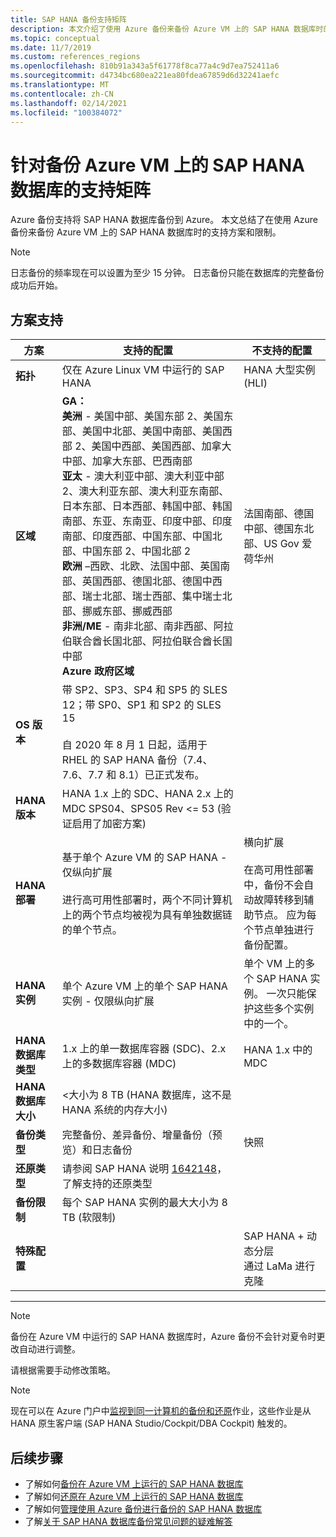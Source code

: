 ```yaml
---
title: SAP HANA 备份支持矩阵
description: 本文介绍了使用 Azure 备份来备份 Azure VM 上的 SAP HANA 数据库时的支持方案和限制。
ms.topic: conceptual
ms.date: 11/7/2019
ms.custom: references_regions
ms.openlocfilehash: 810b91a343a5f61778f8ca77a4c9d7ea752411a6
ms.sourcegitcommit: d4734bc680ea221ea80fdea67859d6d32241aefc
ms.translationtype: MT
ms.contentlocale: zh-CN
ms.lasthandoff: 02/14/2021
ms.locfileid: "100384072"
---
```

# <a name="support-matrix-for-backup-of-sap-hana-databases-on-azure-vms"></a>针对备份 Azure VM 上的 SAP HANA 数据库的支持矩阵

Azure 备份支持将 SAP HANA 数据库备份到 Azure。 本文总结了在使用 Azure 备份来备份 Azure VM 上的 SAP HANA 数据库时的支持方案和限制。

> [!NOTE]
> 日志备份的频率现在可以设置为至少 15 分钟。 日志备份只能在数据库的完整备份成功后开始。

## <a name="scenario-support"></a>方案支持

| **方案**               | **支持的配置**                                | **不支持的配置**                              |
| -------------------------- | ------------------------------------------------------------ | ------------------------------------------------------------ |
| **拓扑**               | 仅在 Azure Linux VM 中运行的 SAP HANA                    | HANA 大型实例 (HLI)                                   |
| **区域**                   | **GA：**<br> **美洲** - 美国中部、美国东部 2、美国东部、美国中北部、美国中南部、美国西部 2、美国中西部、美国西部、加拿大中部、加拿大东部、巴西南部 <br> **亚太** - 澳大利亚中部、澳大利亚中部 2、澳大利亚东部、澳大利亚东南部、日本东部、日本西部、韩国中部、韩国南部、东亚、东南亚、印度中部、印度南部、印度西部、中国东部、中国北部、中国东部 2、中国北部 2 <br> **欧洲** –西欧、北欧、法国中部、英国南部、英国西部、德国北部、德国中西部、瑞士北部、瑞士西部、集中瑞士北部、挪威东部、挪威西部 <br> **非洲/ME** - 南非北部、南非西部、阿拉伯联合酋长国北部、阿拉伯联合酋长国中部  <BR>  **Azure 政府区域** | 法国南部、德国中部、德国东北部、US Gov 爱荷华州 |
| **OS 版本**            | 带 SP2、SP3、SP4 和 SP5 的 SLES 12；带 SP0、SP1 和 SP2 的 SLES 15 <br><br>  自 2020 年 8 月 1 日起，适用于 RHEL 的 SAP HANA 备份（7.4、7.6、7.7 和 8.1）已正式发布。                |                                             |
| **HANA 版本**          | HANA 1.x 上的 SDC、HANA 2.x 上的 MDC SPS04、SPS05 Rev <= 53 (验证启用了加密方案)       |                                                            |
| **HANA 部署**       | 基于单个 Azure VM 的 SAP HANA - 仅纵向扩展 <br><br> 进行高可用性部署时，两个不同计算机上的两个节点均被视为具有单独数据链的单个节点。               | 横向扩展 <br><br> 在高可用性部署中，备份不会自动故障转移到辅助节点。 应为每个节点单独进行备份配置。                                           |
| **HANA 实例**         | 单个 Azure VM 上的单个 SAP HANA 实例 - 仅限纵向扩展 | 单个 VM 上的多个 SAP HANA 实例。 一次只能保护这些多个实例中的一个。                  |
| **HANA 数据库类型**    | 1\.x 上的单一数据库容器 (SDC)、2.x 上的多数据库容器 (MDC) | HANA 1.x 中的 MDC                                              |
| **HANA 数据库大小**     | <大小为 8 TB (HANA 数据库，这不是 HANA 系统的内存大小)                |                                                              |
| **备份类型**           | 完整备份、差异备份、增量备份（预览）和日志备份                          |  快照                                       |
| **还原类型**          | 请参阅 SAP HANA 说明 [1642148](https://launchpad.support.sap.com/#/notes/1642148)，了解支持的还原类型 |                                                              |
| **备份限制**          | 每个 SAP HANA 实例的最大大小为 8 TB (软限制)          |                                                              |
| **特殊配置** |                                                              | SAP HANA + 动态分层 <br>  通过 LaMa 进行克隆        |

------

>[!NOTE]
>备份在 Azure VM 中运行的 SAP HANA 数据库时，Azure 备份不会针对夏令时更改自动进行调整。
>
>请根据需要手动修改策略。

> [!NOTE]
> 现在可以在 Azure 门户中[监视到同一计算机的备份和还原](./sap-hana-db-manage.md#monitor-manual-backup-jobs-in-the-portal)作业，这些作业是从 HANA 原生客户端 (SAP HANA Studio/Cockpit/DBA Cockpit) 触发的。

## <a name="next-steps"></a>后续步骤

* 了解如何[备份在 Azure VM 上运行的 SAP HANA 数据库](./backup-azure-sap-hana-database.md)
* 了解如何[还原在 Azure VM 上运行的 SAP HANA 数据库](./sap-hana-db-restore.md)
* 了解如何[管理使用 Azure 备份进行备份的 SAP HANA 数据库](sap-hana-db-manage.md)
* 了解[关于 SAP HANA 数据库备份常见问题的疑难解答](./backup-azure-sap-hana-database-troubleshoot.md)
